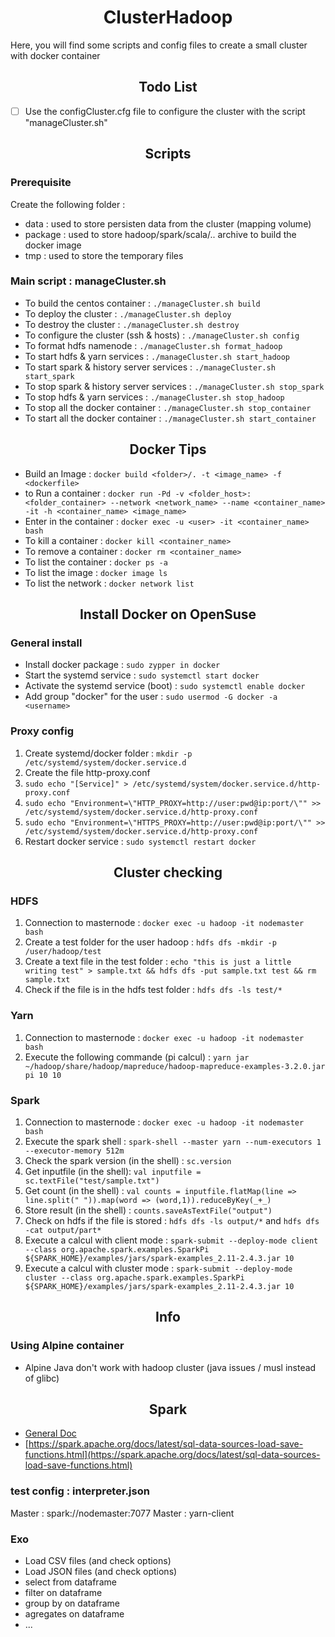 <h1 align="center">ClusterHadoop</h1>

Here, you will find some scripts and config files to create a small cluster with docker container

<h2 align="center">Todo List</h2>

- [ ] Use the configCluster.cfg file to configure the cluster with the script "manageCluster.sh"

<h2 align="center">Scripts</h2>

### Prerequisite

Create the following folder :
- data : used to store persisten data from the cluster (mapping volume)
- package : used to store hadoop/spark/scala/.. archive to build the docker image
- tmp : used to store the temporary files


### Main script : manageCluster.sh

- To build the centos container : `./manageCluster.sh build`
- To deploy the cluster : `./manageCluster.sh deploy`
- To destroy the cluster : `./manageCluster.sh destroy`
- To configure the cluster (ssh & hosts) : `./manageCluster.sh config`
- To format hdfs namenode : `./manageCluster.sh format_hadoop`
- To start hdfs & yarn services : `./manageCluster.sh start_hadoop`
- To start spark & history server services : `./manageCluster.sh start_spark`
- To stop spark & history server services : `./manageCluster.sh stop_spark`
- To stop hdfs & yarn services : `./manageCluster.sh stop_hadoop`
- To stop all the docker container : `./manageCluster.sh stop_container`
- To start all the docker container : `./manageCluster.sh start_container`


<h2 align="center">Docker Tips</h2>

- Build an Image : `docker build <folder>/. -t <image_name> -f <dockerfile>`
- to Run a container : `docker run -Pd -v <folder_host>:<folder_container> --network <network_name> --name <container_name> -it -h <container_name> <image_name>`
- Enter in the container : `docker exec -u <user> -it <container_name> bash`
- To kill a container : `docker kill <container_name>`
- To remove a container : `docker rm <container_name>`
- To list the container : `docker ps -a`
- To list the image : `docker image ls`
- To list the network : `docker network list`


<h2 align="center">Install Docker on OpenSuse</h2>

### General install
- Install docker package : `sudo zypper in docker`
- Start the systemd service : `sudo systemctl start docker`
- Activate the systemd service (boot) : `sudo systemctl enable docker`
- Add group "docker" for the user : `sudo usermod -G docker -a <username>`

### Proxy config
 1. Create systemd/docker folder : `mkdir -p /etc/systemd/system/docker.service.d`
 2. Create the file http-proxy.conf
   1. `sudo echo "[Service]" > /etc/systemd/system/docker.service.d/http-proxy.conf`
   2. `sudo echo "Environment=\"HTTP_PROXY=http://user:pwd@ip:port/\"" >> /etc/systemd/system/docker.service.d/http-proxy.conf`
   3. `sudo echo "Environment=\"HTTPS_PROXY=http://user:pwd@ip:port/\"" >> /etc/systemd/system/docker.service.d/http-proxy.conf`
 3. Restart docker service : `sudo systemctl restart docker`


<h2 align="center">Cluster checking</h2>

### HDFS
 1. Connection to masternode : `docker exec -u hadoop -it nodemaster bash`
 2. Create a test folder for the user hadoop : `hdfs dfs -mkdir -p /user/hadoop/test`
 3. Create a text file in the test folder : `echo "this is just a little writing test" > sample.txt && hdfs dfs -put sample.txt test && rm sample.txt`
 4. Check if the file is in the hdfs test folder : `hdfs dfs -ls test/*`

### Yarn
 1. Connection to masternode : `docker exec -u hadoop -it nodemaster bash`
 2. Execute the following commande (pi calcul) : `yarn jar ~/hadoop/share/hadoop/mapreduce/hadoop-mapreduce-examples-3.2.0.jar pi 10 10`

### Spark
 1. Connection to masternode : `docker exec -u hadoop -it nodemaster bash`
 2. Execute the spark shell : `spark-shell --master yarn --num-executors 1 --executor-memory 512m`
 3. Check the spark version (in the shell) : `sc.version`
 4. Get inputfile (in the shell): `val inputfile = sc.textFile("test/sample.txt")`
 5. Get count (in the shell) : `val counts = inputfile.flatMap(line => line.split(" ")).map(word => (word,1)).reduceByKey(_+_)`
 6. Store result (in the shell) : `counts.saveAsTextFile("output")`
 7. Check on hdfs if the file is stored : `hdfs dfs -ls output/*` and `hdfs dfs -cat output/part*`
 8. Execute a calcul with client mode : `spark-submit --deploy-mode client --class org.apache.spark.examples.SparkPi ${SPARK_HOME}/examples/jars/spark-examples_2.11-2.4.3.jar 10`
 9. Execute a calcul with cluster mode : `spark-submit --deploy-mode cluster --class org.apache.spark.examples.SparkPi ${SPARK_HOME}/examples/jars/spark-examples_2.11-2.4.3.jar 10`



<h2 align="center">Info</h2>

### Using Alpine container

- Alpine Java don't work with hadoop cluster (java issues / musl instead of glibc)



<h2 align="center">Spark</h2>

- [General Doc](https://spark.apache.org/docs/latest/)
- [https://spark.apache.org/docs/latest/sql-data-sources-load-save-functions.html](https://spark.apache.org/docs/latest/sql-data-sources-load-save-functions.html)

### test config : interpreter.json
Master : spark://nodemaster:7077 
Master : yarn-client


### Exo

- Load CSV files (and check options)
- Load JSON files (and check options)
- select from dataframe
- filter on dataframe
- group by on dataframe
- agregates on dataframe
- ...
